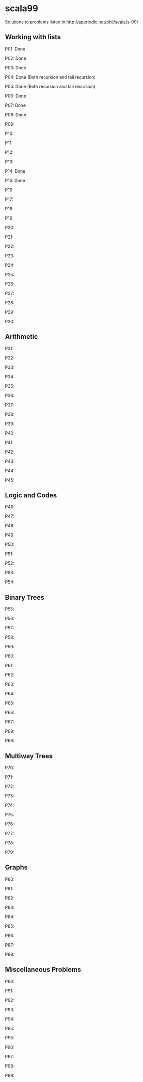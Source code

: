 # scala99
Solutions to problems listed in http://aperiodic.net/phil/scala/s-99/

## Working with lists

P01: Done

P02: Done

P03: Done

P04: Done (Both recursion and tail recursion)

P05: Done (Both recursion and tail recursion)

P06: Done

P07: Done

P08: Done

P09:

P10:

P11:

P12:

P13:

P14: Done

P15: Done

P16:

P17:

P18:

P19:

P20:

P21:

P22:

P23:

P24:

P25:

P26:

P27:

P28:

P29:

P30:

## Arithmetic

P31:

P32:

P33:

P34:

P35:

P36:

P37:

P38:

P39:

P40:

P41:

P42:

P43:

P44:

P45:

## Logic and Codes

P46:

P47:

P48:

P49:

P50:

P51:

P52:

P53:

P54:

## Binary Trees

P55:

P56:

P57:

P58:

P59:

P60:

P61:

P62:

P63:

P64:

P65:

P66:

P67:

P68:

P69:

## Multiway Trees

P70:

P71:

P72:

P73:

P74:

P75:

P76:

P77:

P78:

P79:

## Graphs

P80:

P81:

P82:

P83:

P84:

P85:

P86:

P87:

P89:

## Miscellaneous Problems

P90:

P91:

P92:

P93:

P94:

P95:

P95:

P96:

P97:

P98:

P99:

